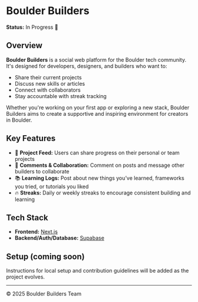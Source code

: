 # Boulder Builders

**Status:** In Progress 🚧

## Overview

**Boulder Builders** is a social web platform for the Boulder tech community. It's designed for developers, designers, and builders who want to:

- Share their current projects
- Discuss new skills or articles
- Connect with collaborators
- Stay accountable with streak tracking

Whether you're working on your first app or exploring a new stack, Boulder Builders aims to create a supportive and inspiring environment for creators in Boulder.

## Key Features

- 🧠 **Project Feed:** Users can share progress on their personal or team projects
- 💬 **Comments & Collaboration:** Comment on posts and message other builders to collaborate
- 📚 **Learning Logs:** Post about new things you’ve learned, frameworks you tried, or tutorials you liked
- 🔥 **Streaks:** Daily or weekly streaks to encourage consistent building and learning

## Tech Stack

- **Frontend:** [Next.js](https://nextjs.org/)
- **Backend/Auth/Database:** [Supabase](https://supabase.com/)

## Setup (coming soon)

Instructions for local setup and contribution guidelines will be added as the project evolves.

---

© 2025 Boulder Builders Team